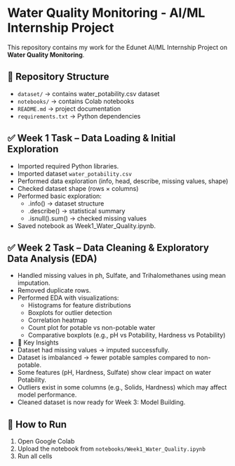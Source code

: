 # Water Quality Monitoring - AI/ML Internship Project

This repository contains my work for the Edunet AI/ML Internship Project on **Water Quality Monitoring**.

## 📂 Repository Structure
- `dataset/` → contains water_potability.csv dataset  
- `notebooks/` → contains Colab notebooks  
- `README.md` → project documentation  
- `requirements.txt` → Python dependencies  

## ✅ Week 1 Task – Data Loading & Initial Exploration
- Imported required Python libraries.
- Imported dataset `water_potability.csv`
- Performed data exploration (info, head, describe, missing values, shape)
- Checked dataset shape (rows × columns)
- Performed basic exploration:
  - .info() → dataset structure
  - .describe() → statistical summary
  - .isnull().sum() → checked missing values
- Saved notebook as Week1_Water_Quality.ipynb.

## ✅ Week 2 Task – Data Cleaning & Exploratory Data Analysis (EDA)
- Handled missing values in ph, Sulfate, and Trihalomethanes using mean imputation.
- Removed duplicate rows.
- Performed EDA with visualizations:
  - Histograms for feature distributions
  - Boxplots for outlier detection
  - Correlation heatmap
  - Count plot for potable vs non-potable water
  - Comparative boxplots (e.g., pH vs Potability, Hardness vs Potability)
- 🔎 Key Insights
- Dataset had missing values → imputed successfully.
- Dataset is imbalanced → fewer potable samples compared to non-potable.
- Some features (pH, Hardness, Sulfate) show clear impact on water Potability.
- Outliers exist in some columns (e.g., Solids, Hardness) which may affect model performance.
- Cleaned dataset is now ready for Week 3: Model Building.

## 🚀 How to Run
1. Open Google Colab
2. Upload the notebook from `notebooks/Week1_Water_Quality.ipynb`
3. Run all cells
